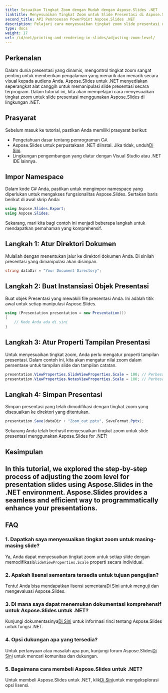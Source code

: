 ```yaml
---
title: Sesuaikan Tingkat Zoom dengan Mudah dengan Aspose.Slides .NET
linktitle: Menyesuaikan Tingkat Zoom untuk Slide Presentasi di Aspose.Slides
second_title: API Pemrosesan PowerPoint Aspose.Slides .NET
description: Pelajari cara menyesuaikan tingkat zoom slide presentasi dengan mudah menggunakan Aspose.Slides untuk .NET. Tingkatkan pengalaman PowerPoint Anda dengan kontrol yang presisi.
type: docs
weight: 17
url: /id/net/printing-and-rendering-in-slides/adjusting-zoom-level/
---
```

## Perkenalan
Dalam dunia presentasi yang dinamis, mengontrol tingkat zoom sangat penting untuk memberikan pengalaman yang menarik dan menarik secara visual kepada audiens Anda. Aspose.Slides untuk .NET menyediakan seperangkat alat canggih untuk memanipulasi slide presentasi secara terprogram. Dalam tutorial ini, kita akan mempelajari cara menyesuaikan tingkat zoom untuk slide presentasi menggunakan Aspose.Slides di lingkungan .NET.
## Prasyarat
Sebelum masuk ke tutorial, pastikan Anda memiliki prasyarat berikut:
- Pengetahuan dasar tentang pemrograman C#.
-  Aspose.Slides untuk perpustakaan .NET diinstal. Jika tidak, unduh[Di Sini](https://releases.aspose.com/slides/net/).
- Lingkungan pengembangan yang diatur dengan Visual Studio atau .NET IDE lainnya.
## Impor Namespace
Dalam kode C# Anda, pastikan untuk mengimpor namespace yang diperlukan untuk mengakses fungsionalitas Aspose.Slides. Sertakan baris berikut di awal skrip Anda:
```csharp
using Aspose.Slides.Export;
using Aspose.Slides;
```
Sekarang, mari kita bagi contoh ini menjadi beberapa langkah untuk mendapatkan pemahaman yang komprehensif.
## Langkah 1: Atur Direktori Dokumen
Mulailah dengan menentukan jalur ke direktori dokumen Anda. Di sinilah presentasi yang dimanipulasi akan disimpan.
```csharp
string dataDir = "Your Document Directory";
```
## Langkah 2: Buat Instansiasi Objek Presentasi
Buat objek Presentasi yang mewakili file presentasi Anda. Ini adalah titik awal untuk setiap manipulasi Aspose.Slides.
```csharp
using (Presentation presentation = new Presentation())
{
    // Kode Anda ada di sini
}
```
## Langkah 3: Atur Properti Tampilan Presentasi
Untuk menyesuaikan tingkat zoom, Anda perlu mengatur properti tampilan presentasi. Dalam contoh ini, kita akan mengatur nilai zoom dalam persentase untuk tampilan slide dan tampilan catatan.
```csharp
presentation.ViewProperties.SlideViewProperties.Scale = 100; // Perbesar nilai persentase untuk tampilan slide
presentation.ViewProperties.NotesViewProperties.Scale = 100; // Perbesar nilai persentase untuk tampilan catatan
```
## Langkah 4: Simpan Presentasi
Simpan presentasi yang telah dimodifikasi dengan tingkat zoom yang disesuaikan ke direktori yang ditentukan.
```csharp
presentation.Save(dataDir + "Zoom_out.pptx", SaveFormat.Pptx);
```
Sekarang Anda telah berhasil menyesuaikan tingkat zoom untuk slide presentasi menggunakan Aspose.Slides for .NET!
## Kesimpulan
In this tutorial, we explored the step-by-step process of adjusting the zoom level for presentation slides using Aspose.Slides in the .NET environment. Aspose.Slides provides a seamless and efficient way to programmatically enhance your presentations.
---
## FAQ
### 1. Dapatkah saya menyesuaikan tingkat zoom untuk masing-masing slide?
 Ya, Anda dapat menyesuaikan tingkat zoom untuk setiap slide dengan memodifikasi`SlideViewProperties.Scale` properti secara individual.
### 2. Apakah lisensi sementara tersedia untuk tujuan pengujian?
 Tentu! Anda bisa mendapatkan lisensi sementara[Di Sini](https://purchase.aspose.com/temporary-license/) untuk menguji dan mengevaluasi Aspose.Slides.
### 3. Di mana saya dapat menemukan dokumentasi komprehensif untuk Aspose.Slides untuk .NET?
 Kunjungi dokumentasinya[Di Sini](https://reference.aspose.com/slides/net/) untuk informasi rinci tentang Aspose.Slides untuk fungsi .NET.
### 4. Opsi dukungan apa yang tersedia?
 Untuk pertanyaan atau masalah apa pun, kunjungi forum Aspose.Slides[Di Sini](https://forum.aspose.com/c/slides/11) untuk mencari komunitas dan dukungan.
### 5. Bagaimana cara membeli Aspose.Slides untuk .NET?
 Untuk membeli Aspose.Slides untuk .NET, klik[Di Sini](https://purchase.aspose.com/buy)untuk mengeksplorasi opsi lisensi.